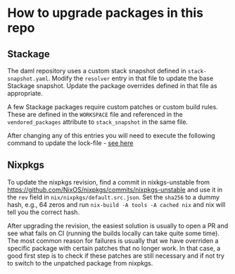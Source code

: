 # How to upgrade packages in this repo

## Stackage

The daml repository uses a custom stack snapshot defined in
`stack-snapshot.yaml`. Modify the `resolver` entry in that file to update the
base Stackage snapshot. Update the package overrides defined in that file as
appropriate.

A few Stackage packages require custom patches or custom build rules. These are
defined in the `WORKSPACE` file and referenced in the `vendored_packages`
attribute to `stack_snapshot` in the same file.

After changing any of this entries you will need to execute the following
command to update the lock-file - [see here](update-stackage-snapshot)

[update-stackage-snapshot]: ./BAZEL-haskell.md#updating-the-stackage-snapshot

## Nixpkgs

To update the nixpkgs revision, find a commit in nixkgs-unstable from
https://github.com/NixOS/nixpkgs/commits/nixpkgs-unstable and
use it in the `rev` field in `nix/nixpkgs/default.src.json`.  Set the
`sha256` to a dummy hash, e.g., 64 zeros and run `nix-build -A tools
-A cached nix` and nix will tell you the correct hash.

After upgrading the revision, the easiest solution is usually to open
a PR and see what fails on CI (running the builds locally can take
quite some time). The most common reason for failures is usually that
we have overriden a specific package with certain patches that no
longer work. In that case, a good first step is to check if these
patches are still necessary and if not try to switch to the unpatched
package from nixpkgs.
